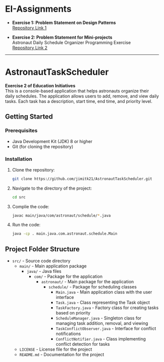 # EI-Assignments

- **Exercise 1: Problem Statement on Design Patterns**  
  [Repository Link 1](https://github.com/jimitk21/design-pattern-java)

- **Exercise 2: Problem Statement for Mini-projects**  
   Astronaut Daily Schedule Organizer Programming Exercise  
  [Repository Link 2](https://github.com/jimitk21/AstronautTaskScheduler)

---


# AstronautTaskScheduler

**Exercise 2 of Education Initiatives**  
This is a console-based application that helps astronauts organize their daily schedules. The application allows users to add, remove, and view daily tasks. Each task has a description, start time, end time, and priority level.

## Getting Started

### Prerequisites
- Java Development Kit (JDK) 8 or higher
- Git (for cloning the repository)

### Installation

1. Clone the repository:
   ```bash
   git clone https://github.com/jimitk21/AstronautTaskScheduler.git

2. Navigate to the directory of the project:
   ```bash
   cd src
3. Complie the code:
   ```bash
   javac main/java/com/astronaut/schedule/*.java
4. Run the code:
   ```bash
   java -cp . main.java.com.astronaut.schedule.Main
   ```


## Project Folder Structure

- `src/` - Source code directory
  - `main/` - Main application package
    - `java/` - Java files
      - `com/` - Package for the application
        - `astronaut/` - Main package for the application
          - `schedule/` - Package for scheduling classes
            - `Main.java` - Main application class with the user interface
            - `Task.java` - Class representing the Task object
            - `TaskFactory.java` - Factory class for creating tasks based on priority
            - `ScheduleManager.java` - Singleton class for managing task addition, removal, and viewing
            - `TaskConflictObserver.java` - Interface for conflict notifications
            - `ConflictNotifier.java` - Class implementing conflict detection for tasks
  - `LICENSE` - License file for the project
  - `README.md` - Documentation for the project



   
